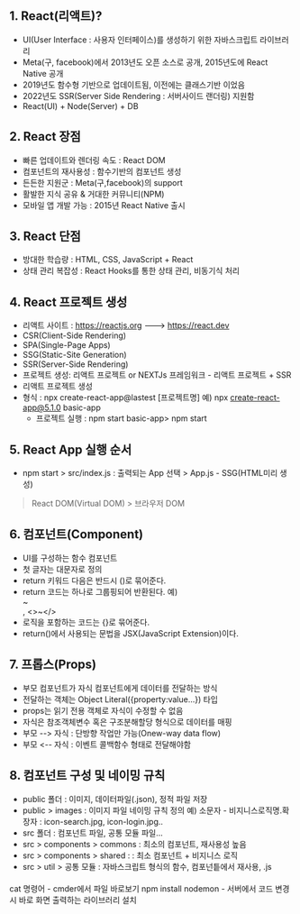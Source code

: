 ## 1. React(리액트)?
- UI(User Interface : 사용자 인터페이스)를 생성하기 위한 자바스크립트 라이브러리
- Meta(구, facebook)에서 2013년도 오픈 소스로 공개, 2015년도에 React Native 공개
- 2019년도 함수형 기반으로 업데이트됨, 이전에는 클래스기반 이었음
- 2022년도 SSR(Server Side Rendering : 서버사이드 랜더링) 지원함
- React(UI) + Node(Server) + DB

## 2. React 장점
- 빠른 업데이트와 렌더링 속도 : React DOM
- 컴포넌트의 재사용성 : 함수기반의 컴포넌트 생성
- 든든한 지원군 : Meta(구,facebook)의 support
- 활발한 지식 공유 & 거대한 커뮤니티(NPM)
- 모바일 앱 개발 가능 : 2015년 React Native 출시

## 3. React 단점
- 방대한 학습량 : HTML, CSS, JavaScript + React
- 상태 관리 복잡성 : React Hooks를 통한 상태 관리, 비동기식 처리

## 4. React 프로젝트 생성
- 리액트 사이트 : https://reactjs.org ---> https://react.dev
- CSR(Client-Side Rendering)
- SPA(Single-Page Apps)
- SSG(Static-Site Generation)
- SSR(Server-Side Rendering)
- 프로젝트 생성: 리액트 프로젝트 or NEXTJs 프레임워크 - 리액트 프로젝트 + SSR
- 리액트 프로젝트 생성
- 형식 : npx create-react-app@lastest [프로젝트명]
  예) npx create-react-app@5.1.0 basic-app
  - 프로젝트 실행 : npm start
  basic-app> npm start

## 5. React App 실행 순서
  - npm start > src/index.js : 출력되는 App 선택 > App.js - SSG(HTML미리 생성)
   > React DOM(Virtual DOM) > 브라우저 DOM

## 6. 컴포넌트(Component)
- UI를 구성하는 함수 컴포넌트
- 첫 글자는 대문자로 정의
- return 키워드 다음은 반드시 ()로 묶어준다.
- return 코드는 하나로 그룹핑되어 반환된다.
  예) <div>~</div>, <>~</>
- 로직을 포함하는 코드는 {}로 묶어준다.
- return()에서 사용되는 문법을 JSX(JavaScript Extension)이다.

## 7. 프롭스(Props)
- 부모 컴포넌트가 자식 컴포넌트에게 데이터를 전달하는 방식
- 전달하는 객체는 Object Literal({property:value...}) 타입
- props는 읽기 전용 객체로 자식이 수정할 수 없음
- 자식은 참조객체변수 혹은 구조분해할당 형식으로 데이터를 매핑
- 부모 --> 자식 : 단방향 작업만 가능(Onew-way data flow)
- 부모 <-- 자식 : 이벤트 콜백함수 형태로 전달해야함

## 8. 컴포넌트 구성 및 네이밍 규칙
- public 폴더 : 이미지, 데이터파일(.json), 정적 파일 저장
- public > images : 이미지 파일 네이밍 규칙 정의
  예) 소문자 - 비지니스로직명.확장자 : icon-search.jpg, icon-login.jpg..
- src 폴더 : 컴포넌트 파일, 공통 모듈 파일...
- src > components > commons : 최소의 컴포넌트, 재사용성 높음
- src > components > shared : : 최소 컴포넌트 + 비지니스 로직
- src > util > 공통 모듈 : 자바스크립트 형식의 함수, 컴포넌틑에서 재사용, .js



####
cat 명령어 - cmder에서 파일 바로보기
npm install nodemon - 서버에서 코드 변경시 바로 화면 출력하는 라이브러리 설치

